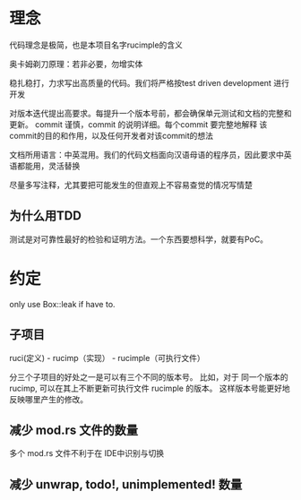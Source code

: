 # 理念

代码理念是极简，也是本项目名字rucimple的含义

奥卡姆剃刀原理：若非必要，勿增实体

稳扎稳打，力求写出高质量的代码。我们将严格按test driven development 进行开发

对版本迭代提出高要求。每提升一个版本号前，都会确保单元测试和文档的完整和更新。
commit 谨慎，commit 的说明详细。每个commit 要完整地解释 该commit的目的和作用，以及任何开发者对该commit的想法

文档所用语言：中英混用。我们的代码文档面向汉语母语的程序员，因此要求中英语都能用，灵活替换

尽量多写注释，尤其要把可能发生的但直观上不容易查觉的情况写情楚

## 为什么用TDD

测试是对可靠性最好的检验和证明方法。一个东西要想科学，就要有PoC。

# 约定

only use Box::leak if have to.

## 子项目

ruci(定义) - rucimp（实现） - rucimple（可执行文件）

分三个子项目的好处之一是可以有三个不同的版本号。
比如，对于 同一个版本的 rucimp, 可以在其上不断更新可执行文件 rucimple 的版本。
这样版本号能更好地反映哪里产生的修改。

## 减少 mod.rs 文件的数量

多个 mod.rs 文件不利于在 IDE中识别与切换

## 减少 unwrap, todo!, unimplemented! 数量